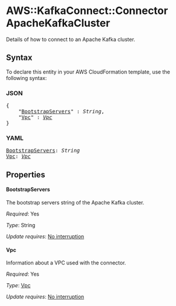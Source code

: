 # AWS::KafkaConnect::Connector ApacheKafkaCluster

Details of how to connect to an Apache Kafka cluster.

## Syntax

To declare this entity in your AWS CloudFormation template, use the following syntax:

### JSON

<pre>
{
    "<a href="#bootstrapservers" title="BootstrapServers">BootstrapServers</a>" : <i>String</i>,
    "<a href="#vpc" title="Vpc">Vpc</a>" : <i><a href="vpc.md">Vpc</a></i>
}
</pre>

### YAML

<pre>
<a href="#bootstrapservers" title="BootstrapServers">BootstrapServers</a>: <i>String</i>
<a href="#vpc" title="Vpc">Vpc</a>: <i><a href="vpc.md">Vpc</a></i>
</pre>

## Properties

#### BootstrapServers

The bootstrap servers string of the Apache Kafka cluster.

_Required_: Yes

_Type_: String

_Update requires_: [No interruption](https://docs.aws.amazon.com/AWSCloudFormation/latest/UserGuide/using-cfn-updating-stacks-update-behaviors.html#update-no-interrupt)

#### Vpc

Information about a VPC used with the connector.

_Required_: Yes

_Type_: <a href="vpc.md">Vpc</a>

_Update requires_: [No interruption](https://docs.aws.amazon.com/AWSCloudFormation/latest/UserGuide/using-cfn-updating-stacks-update-behaviors.html#update-no-interrupt)
